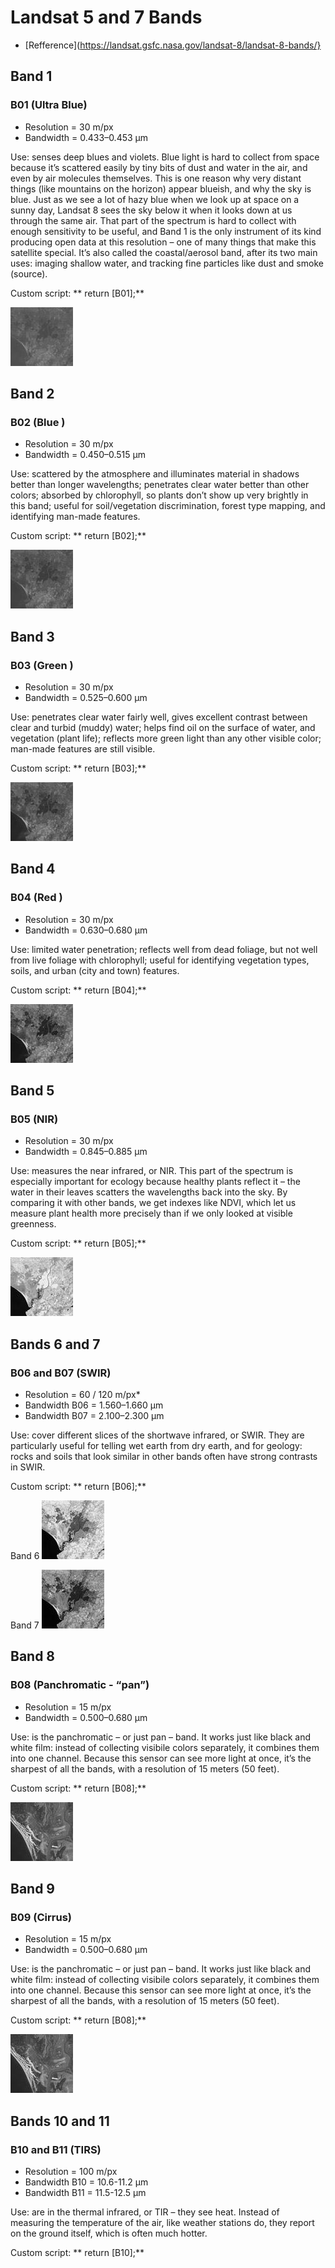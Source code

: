 # Landsat 5 and 7 Bands

 - [Refference](https://landsat.gsfc.nasa.gov/landsat-8/landsat-8-bands/}

## Band 1

### B01 (Ultra Blue)

- Resolution = 30 m/px
- Bandwidth = 0.433–0.453 µm

Use: senses deep blues and violets. Blue light is hard to collect from space because it’s scattered easily by tiny bits of dust and water in the air, and even by air molecules themselves. This is one reason why very distant things (like mountains on the horizon) appear blueish, and why the sky is blue. Just as we see a lot of hazy blue when we look up at space on a sunny day, Landsat 8 sees the sky below it when it looks down at us through the same air. That part of the spectrum is hard to collect with enough sensitivity to be useful, and Band 1 is the only instrument of its kind producing open data at this resolution – one of many things that make this satellite special. It’s also called the coastal/aerosol band, after its two main uses: imaging shallow water, and tracking fine particles like dust and smoke (source).

Custom script: ** return [B01];**

![B1](fig/fig1.jpg)

## Band 2

### B02 (Blue )

- Resolution = 30 m/px
- Bandwidth = 0.450–0.515 µm

Use: scattered by the atmosphere and illuminates material in shadows better than longer wavelengths; penetrates clear water better than other colors; absorbed by chlorophyll, so plants don’t show up very brightly in this band; useful for soil/vegetation discrimination, forest type mapping, and identifying man-made features.

Custom script: ** return [B02];**

![B2](fig/fig2.jpg)

## Band 3

### B03 (Green )

- Resolution = 30 m/px
- Bandwidth = 0.525–0.600 µm

Use: penetrates clear water fairly well, gives excellent contrast between clear and turbid (muddy) water; helps find oil on the surface of water, and vegetation (plant life); reflects more green light than any other visible color; man-made features are still visible.

Custom script: ** return [B03];**

![B3](fig/fig3.jpg)

## Band 4

### B04 (Red )

- Resolution = 30 m/px
- Bandwidth = 0.630–0.680 µm

Use: limited water penetration; reflects well from dead foliage, but not well from live foliage with chlorophyll; useful for identifying vegetation types, soils, and urban (city and town) features.

Custom script: ** return [B04];**

![B4](fig/fig4.jpg)

## Band 5

### B05 (NIR)

- Resolution = 30 m/px
- Bandwidth = 0.845–0.885 µm

Use: measures the near infrared, or NIR. This part of the spectrum is especially important for ecology because healthy plants reflect it – the water in their leaves scatters the wavelengths back into the sky. By comparing it with other bands, we get indexes like NDVI, which let us measure plant health more precisely than if we only looked at visible greenness.

Custom script: ** return [B05];**

![B5](fig/fig5.jpg)

## Bands 6 and 7

### B06 and B07 (SWIR)

- Resolution = 60 / 120 m/px*
- Bandwidth B06 = 1.560–1.660 µm
- Bandwidth B07 = 2.100–2.300 µm

Use: cover different slices of the shortwave infrared, or SWIR. They are particularly useful for telling wet earth from dry earth, and for geology: rocks and soils that look similar in other bands often have strong contrasts in SWIR.

Custom script: ** return [B06];**

Band 6
![B6](fig/fig6.jpg)

Band 7
![B7](fig/fig7.jpg)

## Band 8

### B08 (Panchromatic - “pan”)

- Resolution = 15 m/px
- Bandwidth = 0.500–0.680 µm

Use: is the panchromatic – or just pan – band. It works just like black and white film: instead of collecting visibile colors separately, it combines them into one channel. Because this sensor can see more light at once, it’s the sharpest of all the bands, with a resolution of 15 meters (50 feet).

Custom script: ** return [B08];**

![B8](fig/fig8.jpg)

## Band 9

### B09 (Cirrus)

- Resolution = 15 m/px
- Bandwidth = 0.500–0.680 µm

Use: is the panchromatic – or just pan – band. It works just like black and white film: instead of collecting visibile colors separately, it combines them into one channel. Because this sensor can see more light at once, it’s the sharpest of all the bands, with a resolution of 15 meters (50 feet).

Custom script: ** return [B08];**

![B8](fig/fig8.jpg)

## Bands 10 and 11

### B10 and B11 (TIRS)

- Resolution = 100 m/px
- Bandwidth B10 = 10.6-11.2 µm
- Bandwidth B11 = 11.5-12.5 µm

Use: are in the thermal infrared, or TIR – they see heat. Instead of measuring the temperature of the air, like weather stations do, they report on the ground itself, which is often much hotter.

Custom script: ** return [B10];**




